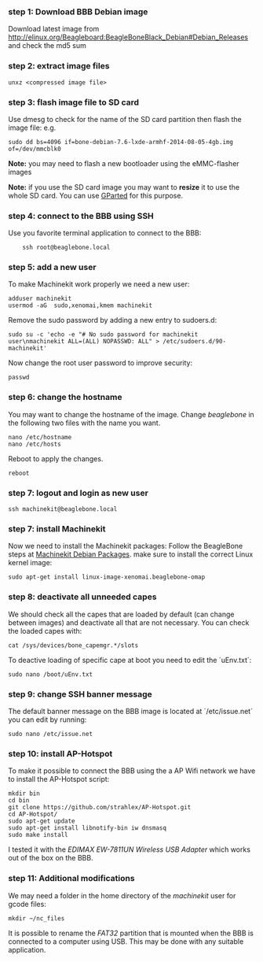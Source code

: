 ### step 1: Download BBB Debian image
Download latest image from http://elinux.org/Beagleboard:BeagleBoneBlack_Debian#Debian_Releases
and check the md5 sum

### step 2: extract image files
	unxz <compressed image file>

### step 3: flash image file to SD card
Use dmesg to check for the name of the SD card partition then flash 
the image file:
e.g.

	sudo dd bs=4096 if=bone-debian-7.6-lxde-armhf-2014-08-05-4gb.img of=/dev/mmcblk0

**Note:** you may need to flash a new bootloader using the eMMC-flasher 
images

**Note:** if you use the SD card image you may want to **resize** it to use the whole SD card. You can use [GParted](http://gparted.org/) for this purpose.

### step 4: connect to the BBB using SSH
Use you favorite terminal application to connect to the BBB:
	
        ssh root@beaglebone.local

### step 5: add a new user
To make Machinekit work properly we need a new user:

	adduser machinekit
	usermod -aG  sudo,xenomai,kmem machinekit

Remove the sudo password by adding a new entry to sudoers.d:

	sudo su -c 'echo -e "# No sudo password for machinekit user\nmachinekit ALL=(ALL) NOPASSWD: ALL" > /etc/sudoers.d/90-machinekit'

Now change the root user password to improve security:

	passwd

### step 6: change the hostname
You may want to change the hostname of the image. Change *beaglebone* 
in the following two files with the name you want.

	nano /etc/hostname
	nano /etc/hosts

Reboot to apply the changes.

	reboot

### step 7: logout and login as new user

	ssh machinekit@beaglebone.local

### step 7: install Machinekit
Now we need to install the Machinekit packages:
Follow the BeagleBone steps at [Machinekit Debian Packages](http://www.machinekit.io/docs/packages-debian/). make sure to install the correct Linux kernel image:

	sudo apt-get install linux-image-xenomai.beaglebone-omap

### step 8: deactivate all unneeded capes
We should check all the capes that are loaded by default (can change 
between images) and deactivate all that are not necessary. You 
can check the loaded capes with:

	cat /sys/devices/bone_capemgr.*/slots

To deactive loading of specific cape at boot you need to edit the 
´uEnv.txt´:

	sudo nano /boot/uEnv.txt

### step 9: change SSH banner message
The default banner message on the BBB image is located at 
´/etc/issue.net´ you can edit by running:

	sudo nano /etc/issue.net

### step 10: install AP-Hotspot
To make it possible to connect the BBB using the a AP Wifi network 
we have to install the AP-Hotspot script:

	mkdir bin
	cd bin
	git clone https://github.com/strahlex/AP-Hotspot.git
	cd AP-Hotspot/
	sudo apt-get update
	sudo apt-get install libnotify-bin iw dnsmasq
	sudo make install

I tested it with the *EDIMAX EW-7811UN Wireless USB Adapter* which works out of the box on the BBB.

### step 11: Additional modifications
We may need a folder in the home directory of the *machinekit* user for 
gcode files:

	mkdir ~/nc_files

It is possible to rename the *FAT32* partition that is mounted when the 
BBB is connected to a computer using USB. This may be done with any 
suitable application.